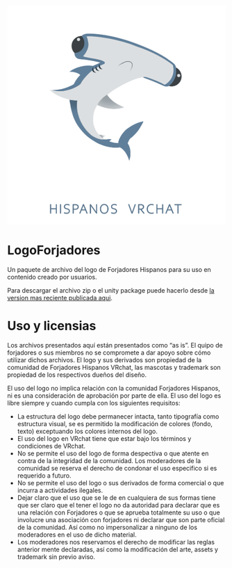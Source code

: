 <p align="center"><img src="https://github.com/noch3d/LogoForjadores/blob/main/Archivos/Logo%20Forjadores-Color.png?raw=true" alt="Forjadores Logo"></p>

# LogoForjadores
Un paquete de archivo del logo de Forjadores Hispanos para su uso en contenido creado por usuarios.

Para descargar el archivo zip o el unity package puede hacerlo desde [la version mas reciente publicada aqui](https://github.com/noch3d/LogoForjadores/releases/latest).

# Uso y licensias

Los archivos presentados aquí están presentados como “as is”. El quipo de forjadores o sus miembros no se compromete a dar apoyo sobre cómo utilizar dichos archivos.
El logo y sus derivados son propiedad de la comunidad de Forjadores Hispanos VRchat, las mascotas y trademark son propiedad de los respectivos dueños del diseño.

El uso del logo no implica relación con la comunidad Forjadores Hispanos, ni es una consideración de aprobación por parte de ella. El uso del logo es libre siempre y cuando cumpla con los siguientes requisitos:
-	La estructura del logo debe permanecer intacta, tanto tipografía como estructura visual, se es permitido la modificación de colores (fondo, texto) exceptuando los colores internos del logo.
-	El uso del logo en VRchat tiene que estar bajo los términos y condiciones de VRchat.
-	No se permite el uso del logo de forma despectiva o que atente en contra de la integridad de la comunidad. Los moderadores de la comunidad se reserva el derecho de condonar el uso especifico si es requerido a futuro.
-	No se permite el uso del logo o sus derivados de forma comercial o que incurra a actividades ilegales.
-	Dejar claro que el uso que se le de en cualquiera de sus formas tiene que ser claro que el tener el logo no da autoridad para declarar que es una relación con Forjadores o que se aprueba totalmente su uso o que involucre una asociación con forjadores ni declarar que son parte oficial de la comunidad. Así como no impersonalizar a ninguno de los moderadores en el uso de dicho material.
-	Los moderadores nos reservamos el derecho de modificar las reglas anterior mente declaradas, así como la modificación del arte, assets y trademark sin previo aviso.


